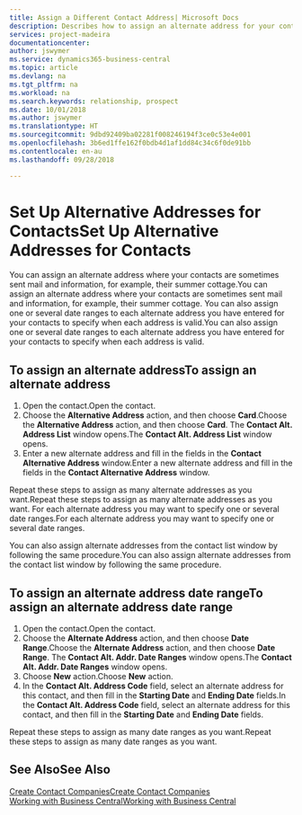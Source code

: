 ```yaml
---
title: Assign a Different Contact Address| Microsoft Docs
description: Describes how to assign an alternate address for your contacts or prospects, where they are sometimes sent information.
services: project-madeira
documentationcenter: 
author: jswymer
ms.service: dynamics365-business-central
ms.topic: article
ms.devlang: na
ms.tgt_pltfrm: na
ms.workload: na
ms.search.keywords: relationship, prospect
ms.date: 10/01/2018
ms.author: jswymer
ms.translationtype: HT
ms.sourcegitcommit: 9dbd92409ba02281f008246194f3ce0c53e4e001
ms.openlocfilehash: 3b6ed1ffe162f0bdb4d1af1dd84c34c6f0de91bb
ms.contentlocale: en-au
ms.lasthandoff: 09/28/2018

---
```

# <a name="set-up-alternative-addresses-for-contacts"></a><span data-ttu-id="7fc03-103">Set Up Alternative Addresses for Contacts</span><span class="sxs-lookup"><span data-stu-id="7fc03-103">Set Up Alternative Addresses for Contacts</span></span>
<span data-ttu-id="7fc03-104">You can assign an alternate address where your contacts are sometimes sent mail and information, for example, their summer cottage.</span><span class="sxs-lookup"><span data-stu-id="7fc03-104">You can assign an alternate address where your contacts are sometimes sent mail and information, for example, their summer cottage.</span></span> <span data-ttu-id="7fc03-105">You can also assign one or several date ranges to each alternate address you have entered for your contacts to specify when each address is valid.</span><span class="sxs-lookup"><span data-stu-id="7fc03-105">You can also assign one or several date ranges to each alternate address you have entered for your contacts to specify when each address is valid.</span></span>

## <a name="to-assign-an-alternate-address"></a><span data-ttu-id="7fc03-106">To assign an alternate address</span><span class="sxs-lookup"><span data-stu-id="7fc03-106">To assign an alternate address</span></span>
1. <span data-ttu-id="7fc03-107">Open the contact.</span><span class="sxs-lookup"><span data-stu-id="7fc03-107">Open the contact.</span></span>
2. <span data-ttu-id="7fc03-108">Choose the **Alternative Address** action, and then choose **Card**.</span><span class="sxs-lookup"><span data-stu-id="7fc03-108">Choose the **Alternative Address** action, and then choose **Card**.</span></span> <span data-ttu-id="7fc03-109">The **Contact Alt. Address List** window opens.</span><span class="sxs-lookup"><span data-stu-id="7fc03-109">The **Contact Alt. Address List** window opens.</span></span>
3. <span data-ttu-id="7fc03-110">Enter a new alternate address and fill in the fields in the **Contact Alternative Address** window.</span><span class="sxs-lookup"><span data-stu-id="7fc03-110">Enter a new alternate address and fill in the fields in the **Contact Alternative Address** window.</span></span>

<span data-ttu-id="7fc03-111">Repeat these steps to assign as many alternate addresses as you want.</span><span class="sxs-lookup"><span data-stu-id="7fc03-111">Repeat these steps to assign as many alternate addresses as you want.</span></span> <span data-ttu-id="7fc03-112">For each alternate address you may want to specify one or several date ranges.</span><span class="sxs-lookup"><span data-stu-id="7fc03-112">For each alternate address you may want to specify one or several date ranges.</span></span>

<span data-ttu-id="7fc03-113">You can also assign alternate addresses from the contact list window by following the same procedure.</span><span class="sxs-lookup"><span data-stu-id="7fc03-113">You can also assign alternate addresses from the contact list window by following the same procedure.</span></span>

## <a name="to-assign-an-alternate-address-date-range"></a><span data-ttu-id="7fc03-114">To assign an alternate address date range</span><span class="sxs-lookup"><span data-stu-id="7fc03-114">To assign an alternate address date range</span></span>
1. <span data-ttu-id="7fc03-115">Open the contact.</span><span class="sxs-lookup"><span data-stu-id="7fc03-115">Open the contact.</span></span>
2. <span data-ttu-id="7fc03-116">Choose the **Alternate Address** action, and then choose **Date Range**.</span><span class="sxs-lookup"><span data-stu-id="7fc03-116">Choose the **Alternate Address** action, and then choose **Date Range**.</span></span> <span data-ttu-id="7fc03-117">The **Contact Alt. Addr. Date Ranges** window opens.</span><span class="sxs-lookup"><span data-stu-id="7fc03-117">The **Contact Alt. Addr. Date Ranges** window opens.</span></span>
3. <span data-ttu-id="7fc03-118">Choose **New** action.</span><span class="sxs-lookup"><span data-stu-id="7fc03-118">Choose **New** action.</span></span>
4. <span data-ttu-id="7fc03-119">In the **Contact Alt. Address Code** field, select an alternate address for this contact, and then fill in the **Starting Date** and **Ending Date** fields.</span><span class="sxs-lookup"><span data-stu-id="7fc03-119">In the **Contact Alt. Address Code** field, select an alternate address for this contact, and then fill in the **Starting Date** and **Ending Date** fields.</span></span>

<span data-ttu-id="7fc03-120">Repeat these steps to assign as many date ranges as you want.</span><span class="sxs-lookup"><span data-stu-id="7fc03-120">Repeat these steps to assign as many date ranges as you want.</span></span>

## <a name="see-also"></a><span data-ttu-id="7fc03-121">See Also</span><span class="sxs-lookup"><span data-stu-id="7fc03-121">See Also</span></span>
[<span data-ttu-id="7fc03-122">Create Contact Companies</span><span class="sxs-lookup"><span data-stu-id="7fc03-122">Create Contact Companies</span></span>](marketing-create-contact-companies.md)  
[<span data-ttu-id="7fc03-123">Working with Business Central</span><span class="sxs-lookup"><span data-stu-id="7fc03-123">Working with Business Central</span></span>](ui-work-product.md)

